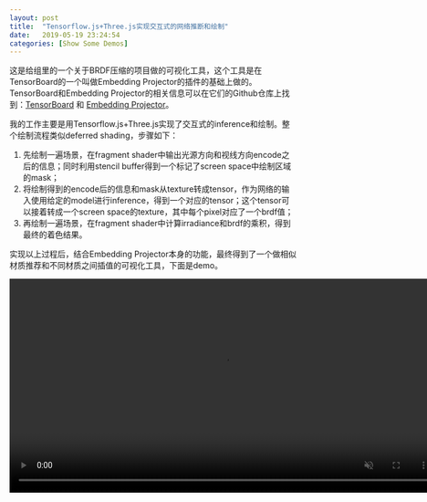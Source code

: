 ```yaml
---
layout: post
title:  "Tensorflow.js+Three.js实现交互式的网络推断和绘制"
date:   2019-05-19 23:24:54
categories: [Show Some Demos]
---
```

这是给组里的一个关于BRDF压缩的项目做的可视化工具，这个工具是在TensorBoard的一个叫做Embedding Projector的插件的基础上做的。TensorBoard和Embedding Projector的相关信息可以在它们的Github仓库上找到：[TensorBoard] 和 [Embedding Projector]。

[TensorBoard]: https://github.com/tensorflow/tensorboard
[Embedding Projector]: https://github.com/tensorflow/tensorboard/tree/master/tensorboard/plugins/projector

我的工作主要是用Tensorflow.js+Three.js实现了交互式的inference和绘制。整个绘制流程类似deferred shading，步骤如下：
1. 先绘制一遍场景，在fragment shader中输出光源方向和视线方向encode之后的信息；同时利用stencil buffer得到一个标记了screen space中绘制区域的mask；
2. 将绘制得到的encode后的信息和mask从texture转成tensor，作为网络的输入使用给定的model进行inference，得到一个对应的tensor；这个tensor可以接着转成一个screen space的texture，其中每个pixel对应了一个brdf值；
3. 再绘制一遍场景，在fragment shader中计算irradiance和brdf的乘积，得到最终的着色结果。

实现以上过程后，结合Embedding Projector本身的功能，最终得到了一个做相似材质推荐和不同材质之间插值的可视化工具，下面是demo。

<video width="750px" muted controls>
    <source src="/images/BRDF/brdf.mp4" type="video/mp4">
    <p>Your browser does not support the video element.</p>
</video>
